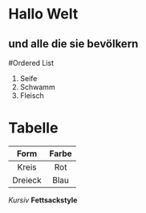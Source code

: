 # Hallo Welt
## und alle die sie bevölkern

#Ordered List
1. Seife
2. Schwamm
3. Fleisch


# Tabelle

| Form | Farbe |
|:-----:|:-----:|
|Kreis  |Rot|
|Dreieck|Blau|


*Kursiv*  **Fettsackstyle**

